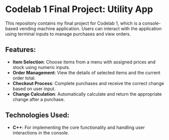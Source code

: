 # Codelab 1 Final Project: Utility App

This repository contains my final project for Codelab 1, which is a console-based vending machine application. Users can interact with the application using terminal inputs to manage purchases and view orders.

## Features:
- **Item Selection**: Choose items from a menu with assigned prices and stock using numeric inputs.
- **Order Management**: View the details of selected items and the current order total.
- **Checkout Process**: Complete purchases and receive the correct change based on user input.
- **Change Calculation**: Automatically calculate and return the appropriate change after a purchase.

## Technologies Used:
- **C++**: For implementing the core functionality and handling user interactions in the console.
